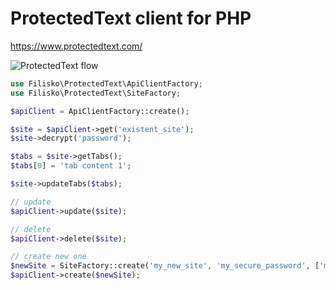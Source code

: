 # ProtectedText client for PHP

https://www.protectedtext.com/

![ProtectedText flow](https://www.protectedtext.com/img/logo.png)

```php
use Filisko\ProtectedText\ApiClientFactory;
use Filisko\ProtectedText\SiteFactory;

$apiClient = ApiClientFactory::create();

$site = $apiClient->get('existent_site');
$site->decrypt('password');

$tabs = $site->getTabs();
$tabs[0] = 'tab content 1';

$site->updateTabs($tabs);

// update
$apiClient->update($site);

// delete
$apiClient->delete($site);

// create new one
$newSite = SiteFactory::create('my_new_site', 'my_secure_password', ['my first tab content']);
$apiClient->create($newSite);
```
